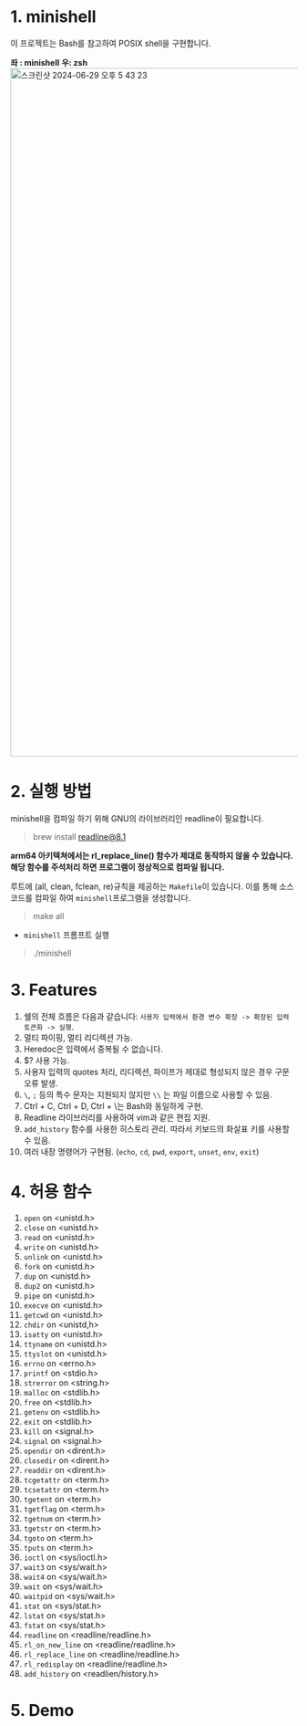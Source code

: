 # 1. minishell

이 프로젝트는 Bash를 참고하여 POSIX shell을 구현합니다.

**좌 : minishell**                                      **우: zsh**
<img width="1207" alt="스크린샷 2024-06-29 오후 5 43 23" src="https://github.com/gotjd7837/minishell/assets/111740828/456a9e5e-ffa5-427f-866b-5e6bd2fd6509">


# 2. 실행 방법

minishell을 컴파일 하기 위해 GNU의 라이브러리인 readline이 필요합니다.
> brew install readline@8.1

**arm64 아키텍쳐에서는 rl_replace_line() 함수가 제대로 동작하지 않을 수 있습니다. 해당 함수를 주석처리 하면 프로그램이 정상적으로 컴파일 됩니다.**

루트에 (all, clean, fclean, re)규칙을 제공하는 `Makefile`이 있습니다. 이를 통해 소스 코드를 컴파일 하여 `minishell`프로그램을 생성합니다.
> make all

* `minishell` 프롬프트 실행
> ./minishell

# 3. Features

1. 쉘의 전체 흐름은 다음과 같습니다: `사용자 입력에서 환경 변수 확장 -> 확장된 입력 토큰화 -> 실행`.
3. 멀티 파이핑, 멀티 리디렉션 가능.
4. Heredoc은 입력에서 중복될 수 없습니다.
5. $? 사용 가능.
6. 사용자 입력의 quotes 처리, 리디렉션, 파이프가 제대로 형성되지 않은 경우 구문 오류 발생.
7. `\`, `;` 등의 특수 문자는 지원되지 않지만 `\\` 는 파일 이름으로 사용할 수 있음.
8. Ctrl + C, Ctrl + D, Ctrl + \는 Bash와 동일하게 구현.
9. Readline 라이브러리를 사용하여 vim과 같은 편집 지원.
10. `add_history` 함수를 사용한 히스토리 관리. 따라서 키보드의 화살표 키를 사용할 수 있음.
11. 여러 내장 명령어가 구현됨. (`echo`, `cd`, `pwd`, `export`, `unset`, `env`, `exit`)

# 4. 허용 함수

1. `open` on \<unistd.h>
2. `close` on \<unistd.h>
3. `read` on \<unistd.h>
4. `write` on \<unistd.h>
5. `unlink` on \<unistd.h>
6. `fork` on \<unistd.h>
7. `dup` on \<unistd.h>
8. `dup2` on \<unistd.h>
9. `pipe` on \<unistd.h>
10. `execve` on \<unistd.h>
11. `getcwd` on \<unistd.h>
12. `chdir` on \<unistd,h>
13. `isatty` on \<unistd.h>
14. `ttyname` on \<unistd.h>
15. `ttyslot` on \<unistd.h>
16. `errno` on \<errno.h>
17. `printf` on \<stdio.h>
18. `strerror` on \<string.h>
19. `malloc` on \<stdlib.h>
20. `free` on \<stdlib.h>
21. `getenv` on \<stdlib.h>
22. `exit` on \<stdlib.h>
23. `kill` on \<signal.h>
24. `signal` on \<signal.h>
25. `opendir` on \<dirent.h>
26. `closedir` on \<dirent.h>
27. `readdir` on \<dirent.h>
28. `tcgetattr` on \<term.h>
29. `tcsetattr` on \<term.h>
30. `tgetent` on \<term.h>
31. `tgetflag` on \<term.h>
32. `tgetnum` on \<term.h>
33. `tgetstr` on \<term.h>
34. `tgoto` on \<term.h>
35. `tputs` on \<term.h>
36. `ioctl` on \<sys/ioctl.h>
37. `wait3` on \<sys/wait.h>
38. `wait4` on \<sys/wait.h>
39. `wait` on \<sys/wait.h>
40. `waitpid` on \<sys/wait.h>
41. `stat` on \<sys/stat.h>
42. `lstat` on \<sys/stat.h>
43. `fstat` on \<sys/stat.h>
44. `readline` on \<readline/readline.h>
45. `rl_on_new_line` on \<readline/readline.h>
46. `rl_replace_line` on \<readline/readline.h>
47. `rl_redisplay` on \<readline/readline.h>
48. `add_history` on \<readlien/history.h>

# 5. Demo
